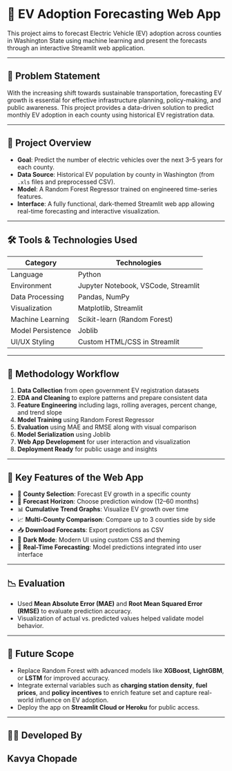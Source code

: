 # 🔋 EV Adoption Forecasting Web App

This project aims to forecast Electric Vehicle (EV) adoption across counties in Washington State using machine learning and present the forecasts through an interactive Streamlit web application.

---

## 📌 Problem Statement

With the increasing shift towards sustainable transportation, forecasting EV growth is essential for effective infrastructure planning, policy-making, and public awareness. This project provides a data-driven solution to predict monthly EV adoption in each county using historical EV registration data.

---

## 🚀 Project Overview

- **Goal**: Predict the number of electric vehicles over the next 3–5 years for each county.
- **Data Source**: Historical EV population by county in Washington (from `.xls` files and preprocessed CSV).
- **Model**: A Random Forest Regressor trained on engineered time-series features.
- **Interface**: A fully functional, dark-themed Streamlit web app allowing real-time forecasting and interactive visualization.

---

## 🛠️ Tools & Technologies Used

| Category              | Technologies                              |
|-----------------------|-------------------------------------------|
| Language              | Python                                     |
| Environment           | Jupyter Notebook, VSCode, Streamlit         |
| Data Processing       | Pandas, NumPy                              |
| Visualization         | Matplotlib, Streamlit                      |
| Machine Learning      | Scikit-learn (Random Forest)               |
| Model Persistence     | Joblib                                     |
| UI/UX Styling         | Custom HTML/CSS in Streamlit               |

---

## 🔄 Methodology Workflow

1. **Data Collection** from open government EV registration datasets  
2. **EDA and Cleaning** to explore patterns and prepare consistent data  
3. **Feature Engineering** including lags, rolling averages, percent change, and trend slope  
4. **Model Training** using Random Forest Regressor  
5. **Evaluation** using MAE and RMSE along with visual comparison  
6. **Model Serialization** using Joblib  
7. **Web App Development** for user interaction and visualization  
8. **Deployment Ready** for public usage and insights

---

## 🌟 Key Features of the Web App

- 📍 **County Selection**: Forecast EV growth in a specific county  
- 🔄 **Forecast Horizon**: Choose prediction window (12–60 months)  
- 📊 **Cumulative Trend Graphs**: Visualize EV growth over time  
- 📈 **Multi-County Comparison**: Compare up to 3 counties side by side  
- 📥 **Download Forecasts**: Export predictions as CSV  
- 🌙 **Dark Mode**: Modern UI using custom CSS and theming  
- 🧠 **Real-Time Forecasting**: Model predictions integrated into user interface  

---

## 📉 Evaluation

- Used **Mean Absolute Error (MAE)** and **Root Mean Squared Error (RMSE)** to evaluate prediction accuracy.
- Visualization of actual vs. predicted values helped validate model behavior.

---

## 🔮 Future Scope

- Replace Random Forest with advanced models like **XGBoost**, **LightGBM**, or **LSTM** for improved accuracy.  
- Integrate external variables such as **charging station density**, **fuel prices**, and **policy incentives** to enrich feature set and capture real-world influence on EV adoption.  
- Deploy the app on **Streamlit Cloud or Heroku** for public access.

---

## 👩‍💻 Developed By

**Kavya Chopade**   
---
